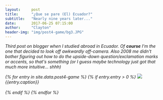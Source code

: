 ```yaml
---
layout:     post
title:      "¿Que se pare (El) Ecuador?"
subtitle:   "Nearly nine years later..."
date:       2017-06-25 07:15:00
author:     "Clayton"
header-img: "img/post4-game/bg3.JPG"
---
```

<i>Third post on blogger when I studied abroad in Ecuador. Of <b>course</b> I'm the one that decided to look off awkwardly off-camera. Also 2008 me didn't bother figuring out how to do the upside-down question/exclamation marks or accents, so that's something (or I guess maybe technology just got that much more intuitive... shhh)<i/>

<div class="col-lg-8 col-lg-offset-2 col-md-10 col-md-offset-1">
{% for entry in site.data.post4-game %}
  {% if entry.entry > 0 %}
  <image src="{{ site.baseurl }}/img/{{ entry.picture }}">
  <figcaption>{{entry.caption}}</figcaption>
  <br>
  {% endif %}
{% endfor %}
